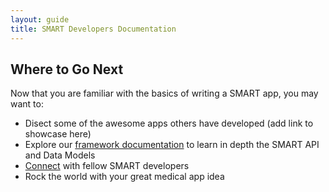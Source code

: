 ```yaml
---
layout: guide
title: SMART Developers Documentation
---
```


## Where to Go Next

Now that you are familiar with the basics of writing a SMART app, you may want to:

* Disect some of the awesome apps others have developed (add link to showcase here)
* Explore our [framework documentation](../framework/) to learn in depth the SMART API and Data Models
* [Connect](../community.html) with fellow SMART developers
* Rock the world with your great medical app idea

